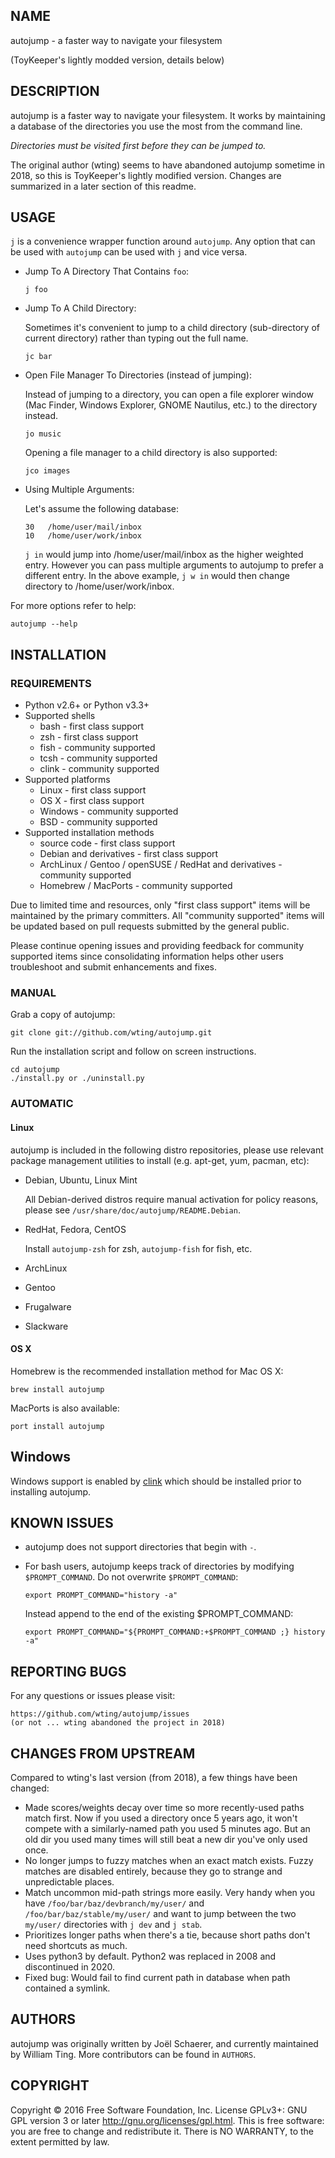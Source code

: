 NAME
----

autojump - a faster way to navigate your filesystem

(ToyKeeper's lightly modded version, details below)

DESCRIPTION
-----------

autojump is a faster way to navigate your filesystem. It works by
maintaining a database of the directories you use the most from the
command line.

*Directories must be visited first before they can be jumped to.*

The original author (wting) seems to have abandoned autojump sometime in 2018,
so this is ToyKeeper's lightly modified version.  Changes are summarized in a
later section of this readme.

USAGE
-----

`j` is a convenience wrapper function around `autojump`. Any option that
can be used with `autojump` can be used with `j` and vice versa.

-   Jump To A Directory That Contains `foo`:

        j foo

-   Jump To A Child Directory:

    Sometimes it's convenient to jump to a child directory
    (sub-directory of current directory) rather than typing out the
    full name.

        jc bar

-   Open File Manager To Directories (instead of jumping):

    Instead of jumping to a directory, you can open a file explorer
    window (Mac Finder, Windows Explorer, GNOME Nautilus, etc.) to the
    directory instead.

        jo music

    Opening a file manager to a child directory is also supported:

        jco images

-   Using Multiple Arguments:

    Let's assume the following database:

        30   /home/user/mail/inbox
        10   /home/user/work/inbox

    `j in` would jump into /home/user/mail/inbox as the higher
    weighted entry. However you can pass multiple arguments to autojump
    to prefer a different entry. In the above example, `j w in` would
    then change directory to /home/user/work/inbox.

For more options refer to help:

    autojump --help

INSTALLATION
------------

### REQUIREMENTS

-   Python v2.6+ or Python v3.3+
-   Supported shells
    -   bash - first class support
    -   zsh - first class support
    -   fish - community supported
    -   tcsh - community supported
    -   clink - community supported
-   Supported platforms
    -   Linux - first class support
    -   OS X - first class support
    -   Windows - community supported
    -   BSD - community supported
-   Supported installation methods
    -   source code - first class support
    -   Debian and derivatives - first class support
    -   ArchLinux / Gentoo / openSUSE / RedHat and derivatives -
        community supported
    -   Homebrew / MacPorts - community supported

Due to limited time and resources, only "first class support" items will
be maintained by the primary committers. All "community supported" items
will be updated based on pull requests submitted by the general public.

Please continue opening issues and providing feedback for community
supported items since consolidating information helps other users
troubleshoot and submit enhancements and fixes.

### MANUAL

Grab a copy of autojump:

    git clone git://github.com/wting/autojump.git

Run the installation script and follow on screen instructions.

    cd autojump
    ./install.py or ./uninstall.py

### AUTOMATIC

#### Linux

autojump is included in the following distro repositories, please use
relevant package management utilities to install (e.g. apt-get, yum,
pacman, etc):

-   Debian, Ubuntu, Linux Mint

    All Debian-derived distros require manual activation for policy
    reasons, please see `/usr/share/doc/autojump/README.Debian`.

-   RedHat, Fedora, CentOS

    Install `autojump-zsh` for zsh, `autojump-fish` for fish, etc.

-   ArchLinux
-   Gentoo
-   Frugalware
-   Slackware

#### OS X

Homebrew is the recommended installation method for Mac OS X:

    brew install autojump

MacPorts is also available:

    port install autojump

Windows
-------

Windows support is enabled by [clink](https://mridgers.github.io/clink/)
which should be installed prior to installing autojump.

KNOWN ISSUES
------------

-   autojump does not support directories that begin with `-`.

-   For bash users, autojump keeps track of directories by modifying
    `$PROMPT_COMMAND`. Do not overwrite `$PROMPT_COMMAND`:

        export PROMPT_COMMAND="history -a"

    Instead append to the end of the existing \$PROMPT\_COMMAND:

        export PROMPT_COMMAND="${PROMPT_COMMAND:+$PROMPT_COMMAND ;} history -a"

REPORTING BUGS
--------------

For any questions or issues please visit:

    https://github.com/wting/autojump/issues
    (or not ... wting abandoned the project in 2018)

CHANGES FROM UPSTREAM
---------------------

Compared to wting's last version (from 2018), a few things have been changed:

* Made scores/weights decay over time so more recently-used paths match first.
  Now if you used a directory once 5 years ago, it won't compete with a
  similarly-named path you used 5 minutes ago.  But an old dir you used many
  times will still beat a new dir you've only used once.
* No longer jumps to fuzzy matches when an exact match exists.  Fuzzy matches
  are disabled entirely, because they go to strange and unpredictable places.
* Match uncommon mid-path strings more easily.  Very handy when you have
  `/foo/bar/baz/devbranch/my/user/` and `/foo/bar/baz/stable/my/user/` and want
  to jump between the two `my/user/` directories with `j dev` and `j stab`.
* Prioritizes longer paths when there's a tie, because short paths don't need
  shortcuts as much.
* Uses python3 by default.  Python2 was replaced in 2008 and discontinued in
  2020.
* Fixed bug: Would fail to find current path in database when path contained a
  symlink.

AUTHORS
-------

autojump was originally written by Joël Schaerer, and currently
maintained by William Ting. More contributors can be found in `AUTHORS`.

COPYRIGHT
---------

Copyright © 2016 Free Software Foundation, Inc. License GPLv3+: GNU GPL
version 3 or later <http://gnu.org/licenses/gpl.html>. This is free
software: you are free to change and redistribute it. There is NO
WARRANTY, to the extent permitted by law.
